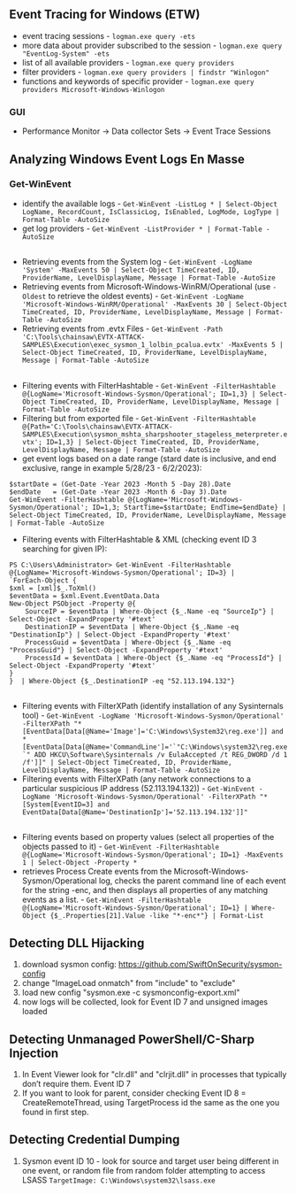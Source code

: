 ## Event Tracing for Windows (ETW)
- event tracing sessions - `logman.exe query -ets`
- more data about provider subscribed to the session - `logman.exe query "EventLog-System" -ets`
- list of all available providers - `logman.exe query providers`
- filter providers - `logman.exe query providers | findstr "Winlogon"`
- functions and keywords of specific provider - `logman.exe query providers Microsoft-Windows-Winlogon`
### GUI
- Performance Monitor -> Data collector Sets -> Event Trace Sessions

## Analyzing Windows Event Logs En Masse
### Get-WinEvent
- identify the available logs - `Get-WinEvent -ListLog * | Select-Object LogName, RecordCount, IsClassicLog, IsEnabled, LogMode, LogType | Format-Table -AutoSize`
- get log providers - `Get-WinEvent -ListProvider * | Format-Table -AutoSize`
##

- Retrieving events from the System log - `Get-WinEvent -LogName 'System' -MaxEvents 50 | Select-Object TimeCreated, ID, ProviderName, LevelDisplayName, Message | Format-Table -AutoSize`
- Retrieving events from Microsoft-Windows-WinRM/Operational (use `-Oldest` to retrieve the oldest events) - `Get-WinEvent -LogName 'Microsoft-Windows-WinRM/Operational' -MaxEvents 30 | Select-Object TimeCreated, ID, ProviderName, LevelDisplayName, Message | Format-Table -AutoSize`
- Retrieving events from .evtx Files - `Get-WinEvent -Path 'C:\Tools\chainsaw\EVTX-ATTACK-SAMPLES\Execution\exec_sysmon_1_lolbin_pcalua.evtx' -MaxEvents 5 | Select-Object TimeCreated, ID, ProviderName, LevelDisplayName, Message | Format-Table -AutoSize`
##

- Filtering events with FilterHashtable - `Get-WinEvent -FilterHashtable @{LogName='Microsoft-Windows-Sysmon/Operational'; ID=1,3} | Select-Object TimeCreated, ID, ProviderName, LevelDisplayName, Message | Format-Table -AutoSize`
- Filtering but from exported file - `Get-WinEvent -FilterHashtable @{Path='C:\Tools\chainsaw\EVTX-ATTACK-SAMPLES\Execution\sysmon_mshta_sharpshooter_stageless_meterpreter.evtx'; ID=1,3} | Select-Object TimeCreated, ID, ProviderName, LevelDisplayName, Message | Format-Table -AutoSize`
- get event logs based on a date range (stard date is inclusive, and end exclusive, range in example 5/28/23 - 6/2/2023):
```
$startDate = (Get-Date -Year 2023 -Month 5 -Day 28).Date
$endDate   = (Get-Date -Year 2023 -Month 6 -Day 3).Date
Get-WinEvent -FilterHashtable @{LogName='Microsoft-Windows-Sysmon/Operational'; ID=1,3; StartTime=$startDate; EndTime=$endDate} | Select-Object TimeCreated, ID, ProviderName, LevelDisplayName, Message | Format-Table -AutoSize
```

- Filtering events with FilterHashtable & XML (checking event ID 3 searching for given IP):
```
PS C:\Users\Administrator> Get-WinEvent -FilterHashtable @{LogName='Microsoft-Windows-Sysmon/Operational'; ID=3} |
`ForEach-Object {
$xml = [xml]$_.ToXml()
$eventData = $xml.Event.EventData.Data
New-Object PSObject -Property @{
    SourceIP = $eventData | Where-Object {$_.Name -eq "SourceIp"} | Select-Object -ExpandProperty '#text'
    DestinationIP = $eventData | Where-Object {$_.Name -eq "DestinationIp"} | Select-Object -ExpandProperty '#text'
    ProcessGuid = $eventData | Where-Object {$_.Name -eq "ProcessGuid"} | Select-Object -ExpandProperty '#text'
    ProcessId = $eventData | Where-Object {$_.Name -eq "ProcessId"} | Select-Object -ExpandProperty '#text'
}
}  | Where-Object {$_.DestinationIP -eq "52.113.194.132"}
```
##

- Filtering events with FilterXPath (identify installation of any Sysinternals tool) - ```Get-WinEvent -LogName 'Microsoft-Windows-Sysmon/Operational' -FilterXPath "*[EventData[Data[@Name='Image']='C:\Windows\System32\reg.exe']] and *[EventData[Data[@Name='CommandLine']='`"C:\Windows\system32\reg.exe`" ADD HKCU\Software\Sysinternals /v EulaAccepted /t REG_DWORD /d 1 /f']]" | Select-Object TimeCreated, ID, ProviderName, LevelDisplayName, Message | Format-Table -AutoSize```
- Filtering events with FilterXPath (any network connections to a particular suspicious IP address (52.113.194.132)) - `Get-WinEvent -LogName 'Microsoft-Windows-Sysmon/Operational' -FilterXPath "*[System[EventID=3] and EventData[Data[@Name='DestinationIp']='52.113.194.132']]"`
##

- Filtering events based on property values (select all properties of the objects passed to it) - `Get-WinEvent -FilterHashtable @{LogName='Microsoft-Windows-Sysmon/Operational'; ID=1} -MaxEvents 1 | Select-Object -Property *`
- retrieves Process Create events from the Microsoft-Windows-Sysmon/Operational log, checks the parent command line of each event for the string -enc, and then displays all properties of any matching events as a list. - `Get-WinEvent -FilterHashtable @{LogName='Microsoft-Windows-Sysmon/Operational'; ID=1} | Where-Object {$_.Properties[21].Value -like "*-enc*"} | Format-List`

## Detecting DLL Hijacking
1. download sysmon config: https://github.com/SwiftOnSecurity/sysmon-config
2. change "ImageLoad onmatch"  from "include" to "exclude"
3. load new config "sysmon.exe -c sysmonconfig-export.xml"
4. now logs will be collected, look for Event ID 7 and unsigned images loaded

## Detecting Unmanaged PowerShell/C-Sharp Injection
1. In Event Viewer look for "clr.dll" and "clrjit.dll" in processes that typically don’t require them. Event ID 7
2. If you want to look for parent, consider checking Event ID 8 = CreateRemoteThread, using TargetProcess id the same as the one you found in first step.

## Detecting Credential Dumping
1. Sysmon event ID 10 - look for source and target user being different in one event, or random file from random folder attempting to access LSASS `TargetImage: C:\Windows\system32\lsass.exe`
